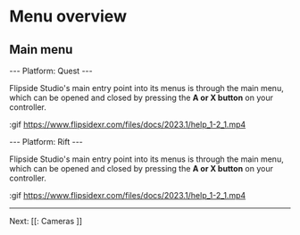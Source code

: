 # Menu overview

## Main menu

--- Platform: Quest ---

Flipside Studio's main entry point into its menus is through the main menu, which can be opened and closed by pressing the **A or X button** on your controller.

:gif https://www.flipsidexr.com/files/docs/2023.1/help_1-2_1.mp4

--- Platform: Rift ---

Flipside Studio's main entry point into its menus is through the main menu, which can be opened and closed by pressing the **A or X button** on your controller.

:gif https://www.flipsidexr.com/files/docs/2023.1/help_1-2_1.mp4

<!-- --- Platform: SteamVR ---

Flipside Studio's main entry point into its menus is through the main menu, which can be opened and closed by pressing the **application menu button** on either controller.

:gif https://www.flipsidexr.com/files/docs/2023.1/help_1-2_1.mp4

--- /Platform ---

**----- INSERT GRAPHIC OF MAIN MENU -----**

The main menu appears in front of your hand but is not attached to it so it doesn't cause strain from prolonged use. It is broken up into three sections:

:table

### Top row

- All Projects
- Current Project
- Help

:col

### Bottom left

- Recordings
- Characters
- Sets
- Props
- Multiplayer
- Dashboard

:col

### Bottom right

- Puppet
- Visibility
- Record / stop recording
- Camera
- Camera switcher
- Teleprompter

:endtable

## Dashboard

You're presented with the dashboard each time you launch Flipside Studio, and you can recall it at any time from the main menu.

**----- INSERT GRAPHIC OF DASHBOARD -----**

The dashboard provides quick access to the assets you used the last time you were in Flipside Studio, as well as notifications such as multiplayer invites, and a list of your friends who are also online.

The dashboard includes the following sections:

- Navigation on the left
  - Home tab
  - Settings tab
- Recently-used assets
  - Last-opened project
  - Recent recordings
  - Last-used character
  - Last-used set
- Notifications
- Who's online

## Panels

Each submenu in Flipside Studio is implemented as a floating panel, as shown below.

**----- INSERT GRAPHIC OF ANY PANEL MENU -----**

These panels give you access to all aspects of Flipside Studio, such as accessing your motion capture recordings, projects, characters, and more.

Each panel is broken down into the following sections, from top to bottom:

- Menu title and navigation (back, close)
- Section title
- Menu content
- Pagination
- Sorting and categories
- Additional options

The main panel categories such as characters and sets can only be opened one at a time in order to reduce clutter. Other menus such as help and show tools like the teleprompter controller can stay open alongside each other. -->

---

Next: [[: Cameras ]]
